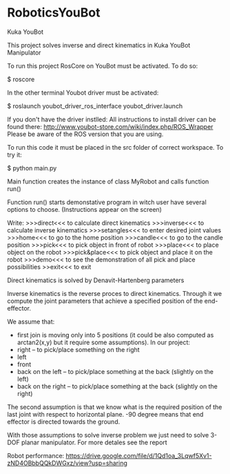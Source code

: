 # RoboticsYouBot
Kuka YouBot

This project solves inverse and direct kinematics in Kuka YouBot Manipulator

To run this project RosCore on YouBot must be activated.
To do so:

$ roscore

In the other terminal Youbot driver must be activated:

$ roslaunch youbot_driver_ros_interface youbot_driver.launch

If you don't have the driver instlled:
All instructions to install driver can be found there: http://www.youbot-store.com/wiki/index.php/ROS_Wrapper Please be aware of the ROS version that you are using.

To run this code it must be placed in the src folder of correct workspace.
To try it:

$ python main.py

 Main function creates the instance of class MyRobot and calls function run()

 Function run() starts demonstative program in witch user have several options to choose. (Instructions appear on the screen)

 Write:
     >>>direct<<< to calculate direct kinematics
     >>>inverse<<< to calculate inverse kinematics
     >>>setangles<<< to enter desired joint values
     >>>home<<< to go to the home position
     >>>candle<<< to go to the candle position
     >>>pick<<< to pick object in front of robot
     >>>place<<< to place object on the robot
     >>>pick&place<<< to pick object and place it on the robot
     >>>demo<<< to see the demonstration of all pick and place possibilities
     >>exit<<< to exit


Direct kinematics is solved by Denavit-Hartenberg parameters



Inverse kinematics is the reverse proces to direct kinematics. Through it we compute the joint parameters that achieve a specified position of the end-effector.

We assume that:
 - first join is moving only into 5 positions (it could be also computed as arctan2(x,y) but it require some assumptions). In our project:
- right – to pick/place something on the right
- left
- front
- back on the left – to pick/place something at the back (slightly on the left)
- back on the right – to pick/place something at the back (slightly on the right)

The second assumption is that we know what is the required position of the last joint with respect to horizontal plane. -90 degree means that end effector is directed towards the ground.

With those assumptions to solve inverse problem we just need to solve 3-DOF planar manipulator. For more detales see the report

Robot performance: https://drive.google.com/file/d/1Qd1oa_3Lqwf5Xv1-zND4OBbbQQkDWGxz/view?usp=sharing
